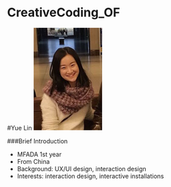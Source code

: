 # CreativeCoding_OF

#Yue Lin
![Alt text](/image.jpg?raw=true "me")

###Brief Introduction
* MFADA 1st year
* From China
* Background: UX/UI design, interaction design
* Interests: interaction design, interactive installations
